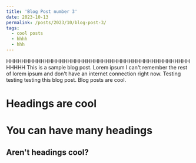 ```yaml
---
title: 'Blog Post number 3'
date: 2023-10-13
permalink: /posts/2023/10/blog-post-3/
tags:
  - cool posts
  - hhhh
  - hhh
---
```

HHHHHHHHHHHHHHHHHHHHHHHHHHHHHHHHHHHHHHHHHHHHHHHHHHHHH
This is a sample blog post. Lorem ipsum I can't remember the rest of lorem ipsum and don't have an internet connection right now. Testing testing testing this blog post. Blog posts are cool.

Headings are cool
======

You can have many headings
======

Aren't headings cool?
------
